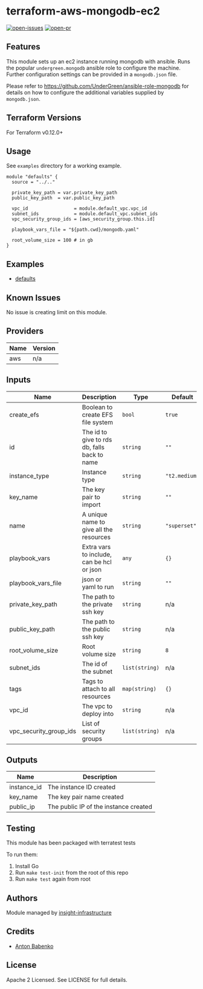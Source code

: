 # terraform-aws-mongodb-ec2

[![open-issues](https://img.shields.io/github/issues-raw/insight-infrastructure/terraform-aws-mongodb-ec2?style=for-the-badge)](https://github.com/insight-infrastructure/terraform-aws-mongodb-ec2/issues)
[![open-pr](https://img.shields.io/github/issues-pr-raw/insight-infrastructure/terraform-aws-mongodb-ec2?style=for-the-badge)](https://github.com/insight-infrastructure/terraform-aws-mongodb-ec2/pulls)

## Features

This module sets up an ec2 instance running mongodb with ansible.  Runs the popular `undergreen.mongodb` 
ansible role to configure the machine. Further configuration settings can be provided in a `mongodb.json` 
file. 

Please refer to https://github.com/UnderGreen/ansible-role-mongodb for details on how to configure the 
additional variables supplied by `mongodb.json`.

## Terraform Versions

For Terraform v0.12.0+

## Usage

See `examples` directory for a working example. 

```
module "defaults" {
  source = "../.."

  private_key_path = var.private_key_path
  public_key_path  = var.public_key_path

  vpc_id                 = module.default_vpc.vpc_id
  subnet_ids             = module.default_vpc.subnet_ids
  vpc_security_group_ids = [aws_security_group.this.id]

  playbook_vars_file = "${path.cwd}/mongodb.yaml"

  root_volume_size = 100 # in gb 
}
```
## Examples

- [defaults](https://github.com/insight-infrastructure/terraform-aws-mongodb-ec2/tree/master/examples/defaults)

## Known  Issues
No issue is creating limit on this module.

<!-- BEGINNING OF PRE-COMMIT-TERRAFORM DOCS HOOK -->
## Providers

| Name | Version |
|------|---------|
| aws | n/a |

## Inputs

| Name | Description | Type | Default | Required |
|------|-------------|------|---------|:-----:|
| create\_efs | Boolean to create EFS file system | `bool` | `true` | no |
| id | The id to give to rds db, falls back to name | `string` | `""` | no |
| instance\_type | Instance type | `string` | `"t2.medium"` | no |
| key\_name | The key pair to import | `string` | `""` | no |
| name | A unique name to give all the resources | `string` | `"superset"` | no |
| playbook\_vars | Extra vars to include, can be hcl or json | `any` | `{}` | no |
| playbook\_vars\_file | json or yaml to run | `string` | `""` | no |
| private\_key\_path | The path to the private ssh key | `string` | n/a | yes |
| public\_key\_path | The path to the public ssh key | `string` | n/a | yes |
| root\_volume\_size | Root volume size | `string` | `8` | no |
| subnet\_ids | The id of the subnet | `list(string)` | n/a | yes |
| tags | Tags to attach to all resources | `map(string)` | `{}` | no |
| vpc\_id | The vpc to deploy into | `string` | n/a | yes |
| vpc\_security\_group\_ids | List of security groups | `list(string)` | n/a | yes |

## Outputs

| Name | Description |
|------|-------------|
| instance\_id | The instance ID created |
| key\_name | The key pair name created |
| public\_ip | The public IP of the instance created |

<!-- END OF PRE-COMMIT-TERRAFORM DOCS HOOK -->

## Testing
This module has been packaged with terratest tests

To run them:

1. Install Go
2. Run `make test-init` from the root of this repo
3. Run `make test` again from root

## Authors

Module managed by [insight-infrastructure](https://github.com/insight-infrastructure)

## Credits

- [Anton Babenko](https://github.com/antonbabenko)

## License

Apache 2 Licensed. See LICENSE for full details.